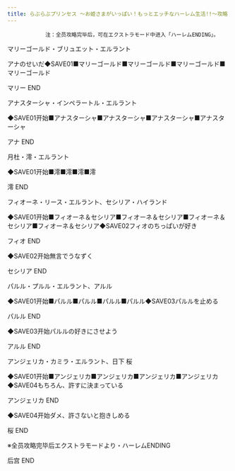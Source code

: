 ```yaml
---
title: らぶらぶプリンセス ～お姫さまがいっぱい！もっとエッチなハーレム生活!!～攻略
---
```


                注：全员攻略完毕后，可在エクストラモード中进入「ハーレムENDING」。

マリーゴールド・ブリュエット・エルラント

アナのせいだ◆SAVE01■マリーゴールド■マリーゴールド■マリーゴールド■マリーゴールド

マリー END

アナスターシャ・インペラートル・エルラント

◆SAVE01开始■アナスターシャ■アナスターシャ■アナスターシャ■アナスターシャ

アナ END

月杜・澪・エルラント

◆SAVE01开始■澪■澪■澪■澪

澪 END

フィオーネ・リース・エルラント、セシリア・ハイランド

◆SAVE01开始■フィオーネ＆セシリア■フィオーネ＆セシリア■フィオーネ＆セシリア■フィオーネ＆セシリア◆SAVE02フィオのちっぱいが好き

フィオ END

◆SAVE02开始無言でうなずく

セシリア END

パルル・プルル・エルラント、アルル

◆SAVE01开始■パルル■パルル■パルル■パルル◆SAVE03パルルを止める

パルル END

◆SAVE03开始パルルの好きにさせよう

アルル END

アンジェリカ・カミラ・エルラント、日下 桜

◆SAVE01开始■アンジェリカ■アンジェリカ■アンジェリカ■アンジェリカ◆SAVE04もちろん、許すに決まっている

アンジェリカ END

◆SAVE04开始ダメ、許さないと抱きしめる

桜 END

※全员攻略完毕后エクストラモードより・ハーレムENDING

后宫 END
              
